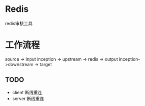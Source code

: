 # Redis
redis审核工具

# 工作流程
source -> input inception -> upstream -> redis -> output inception->downstream -> target


## TODO
- client 断线重连
- server 断线重连
 